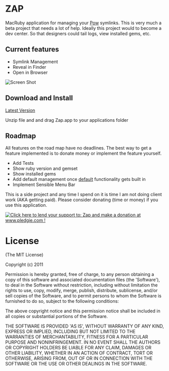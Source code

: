 ZAP
===

MacRuby application for managing your [Pow](http://pow.cx) symlinks. This is very much a beta project that needs a lot of help. Ideally this project would to become a dev center. So that designers could tail logs, view installed gems, etc.

Current features
----------------
* Symlink Management
* Reveal in Finder
* Open in Browser

![Screen Shot](https://img.skitch.com/20110425-r62w4j571cbbg139aauswi85ej.jpg)

Download and Install
--------------------

[Latest Version](https://github.com/downloads/schlu/Zap/Zap_latest.zip)

Unzip file and and drag Zap.app to your applications folder


Roadmap
-------

All features on the road map have no deadlines. The best way to get a feature implemented is to donate money or implement the feature yourself.

* Add Tests
* Show ruby version and gemset
* Show installed gems
* Add default management once [default](https://github.com/37signals/pow/commit/2dc556a9b9cbfa9b799d4d804f5f6a32cae78fd3) functionality gets built in
* Implement Sensible Menu Bar

This is a side project and any time I spend on it is time I am not doing client work (AKA getting paid). Please consider donating (time or money) if you use this application.

<a href='http://www.pledgie.com/campaigns/15177'><img alt='Click here to lend your support to: Zap and make a donation at www.pledgie.com !' src='http://www.pledgie.com/campaigns/15177.png?skin_name=chrome' border='0' /></a>

License
=======

(The MIT License)

Copyright (c) 2011

Permission is hereby granted, free of charge, to any person obtaining
a copy of this software and associated documentation files (the
'Software'), to deal in the Software without restriction, including
without limitation the rights to use, copy, modify, merge, publish,
distribute, sublicense, and/or sell copies of the Software, and to
permit persons to whom the Software is furnished to do so, subject to
the following conditions:

The above copyright notice and this permission notice shall be
included in all copies or substantial portions of the Software.

THE SOFTWARE IS PROVIDED 'AS IS', WITHOUT WARRANTY OF ANY KIND,
EXPRESS OR IMPLIED, INCLUDING BUT NOT LIMITED TO THE WARRANTIES OF
MERCHANTABILITY, FITNESS FOR A PARTICULAR PURPOSE AND NONINFRINGEMENT.
IN NO EVENT SHALL THE AUTHORS OR COPYRIGHT HOLDERS BE LIABLE FOR ANY
CLAIM, DAMAGES OR OTHER LIABILITY, WHETHER IN AN ACTION OF CONTRACT,
TORT OR OTHERWISE, ARISING FROM, OUT OF OR IN CONNECTION WITH THE
SOFTWARE OR THE USE OR OTHER DEALINGS IN THE SOFTWARE.
